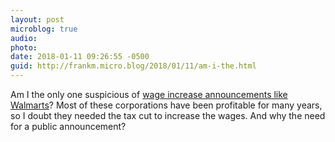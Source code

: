 ```yaml
---
layout: post
microblog: true
audio: 
photo: 
date: 2018-01-11 09:26:55 -0500
guid: http://frankm.micro.blog/2018/01/11/am-i-the.html
---
```

Am I the only one suspicious of [wage increase announcements like Walmarts](https://www.axios.com/walmart-boosting-1515675530-f1641dc4-c92c-4002-ab00-b2e8cf35d540.html)? Most of these corporations have been profitable for many years, so I doubt they needed the tax cut to increase the wages. And why the need for a public announcement? 
